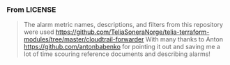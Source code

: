 ### From LICENSE
>  The alarm metric names, descriptions, and filters from this repository were used
>  https://github.com/TeliaSoneraNorge/telia-terraform-modules/tree/master/cloudtrail-forwarder
>  With many thanks to Anton https://github.com/antonbabenko for pointing it out and saving
>  me a lot of time scouring reference documents and describing alarms!

